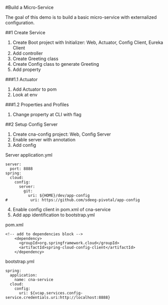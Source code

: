 #Build a Micro-Service

The goal of this demo is to build a basic micro-service with externalized configuration.

##1 Create Service

1. Create Boot project with Initializer: Web, Actuator, Config Client, Eureka Client
2. Add controller
3. Create Greeting class
4. Create Config class to generate Greeting
5. Add property

###1.1 Actuator

1. Add Actuator to pom
2. Look at env

###1.2 Properties and Profiles

1. Change property at CLI with flag


##2 Setup Config Server

1. Create cna-config project: Web, Config Server
2. Enable server with annotation
3. Add config

Server application.yml
```
server:
  port: 8888
spring:
  cloud:
    config:
      server:
        git:
          uri: ${HOME}/dev/app-config
#          uri: https://github.com/sdeeg-pivotal/app-config
```

4. Enable config client in pom.xml of cna-service
5. Add app identification to bootstrap.yml

pom.xml
```
<!-- add to dependencies block -->
    <dependency>
      <groupId>org.springframework.cloud</groupId>
      <artifactId>spring-cloud-config-client</artifactId>
    </dependency>
```
bootstrap.yml
```
spring:
  application:
    name: cna-service
  cloud:
    config:
      uri: ${vcap.services.config-service.credentials.uri:http://localhost:8888}
```
